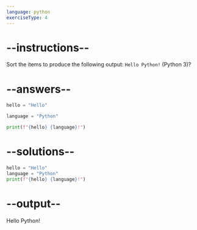 ```yaml
---
language: python
exerciseType: 4
---
```


# --instructions--

Sort the items to produce the following output: `Hello Python!` (Python 3)?

# --answers--

```python
hello = "Hello"
```

```python
language = "Python"
```

```python
print(f"{hello} {language}!")
```

# --solutions--

```python
hello = "Hello"
language = "Python"
print(f"{hello} {language}!")
```

# --output--

Hello Python!
